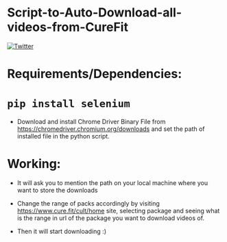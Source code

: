 # Script-to-Auto-Download-all-videos-from-CureFit
[![Twitter](https://img.shields.io/twitter/url/https/twitter.com/aadiltajani.svg?style=social&label=Follow%20%40tajani_aadil)](https://twitter.com/tajani_aadil)

# Requirements/Dependencies:

# `pip install selenium`

- Download and install Chrome Driver Binary File from https://chromedriver.chromium.org/downloads and set the path of installed file in the python script.

# Working:

  - It will ask you to mention the path on your local machine where you want to store the downloads

  - Change the range of packs accordingly by visiting https://www.cure.fit/cult/home site, selecting package and seeing what is the range in url of the package you want to download videos of.

  - Then it will start downloading :)
